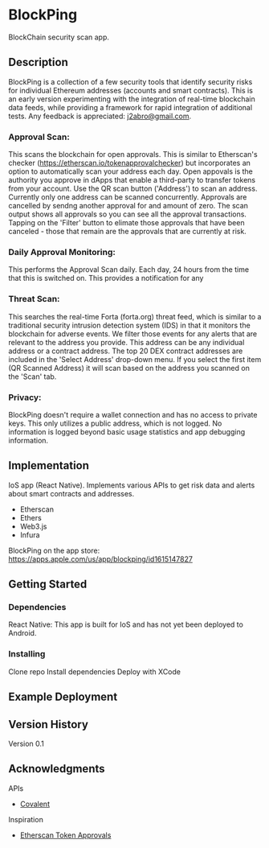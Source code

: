 # BlockPing

BlockChain security scan app.

## Description

BlockPing is a collection of a few security tools that identify security risks
for individual Ethereum addresses (accounts and smart contracts). This is an early version experimenting
with the integration of real-time blockchain data feeds, while providing a framework for rapid integration
of additional tests. Any feedback is appreciated: j2abro@gmail.com.

### Approval Scan:

This scans the blockchain for open approvals. This is similar to Etherscan's
checker (https://etherscan.io/tokenapprovalchecker) but incorporates an option to
automatically scan your address each day. Open appovals is the authority you approve
in dApps that enable a third-party to transfer tokens from your account.
Use the QR scan button ('Address') to scan an
address. Currently only one address can be scanned concurrently. Approvals are cancelled
by sendng another approval for and amount of zero. The scan output shows all approvals so you
can see all the approval transactions. Tapping on the 'Filter' button to elimate those approvals
that have been canceled - those that remain are the approvals that are currently at risk.

### Daily Approval Monitoring:

This performs the Approval Scan daily. Each day, 24 hours from the time that this is switched on.
This provides a notification for any

### Threat Scan:

This searches the real-time Forta (forta.org) threat feed, which is similar to a traditional security
intrusion detection system (IDS) in that it monitors the blockchain for adverse events. We filter those
events for any alerts that are relevant to the address you provide. This address can be any individual
address or a contract address. The top 20 DEX contract addresses are included in the 'Select Address' drop-down
menu. If you select the first item (QR Scanned Address) it will scan based on the address you scanned on the
'Scan' tab.

### Privacy:

BlockPing doesn't require a wallet connection and has no access to private keys. This only utilizes a public address,
which is not logged. No information is logged beyond basic usage statistics and app debugging information.


## Implementation

IoS app (React Native). Implements various APIs to get risk data and alerts about smart contracts and addresses.
 - Etherscan
 - Ethers
 - Web3.js
 - Infura

BlockPing on the app store: https://apps.apple.com/us/app/blockping/id1615147827

## Getting Started

### Dependencies
React Native: This app is built for IoS and has not yet been deployed to Android.

### Installing

Clone repo
Install dependencies
Deploy with XCode


## Example Deployment


## Version History

Version 0.1


## Acknowledgments

APIs
* [Covalent](https://www.covalenthq.com/docs/api/#/0/0/USD/1)

Inspiration
* [Etherscan Token Approvals](https://etherscan.io/tokenapprovalchecker)
